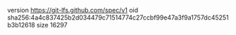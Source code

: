 version https://git-lfs.github.com/spec/v1
oid sha256:4a4c837425b2d034479c71514774c27ccbf99e47a3f9a1757dc45251b3b12618
size 16297
